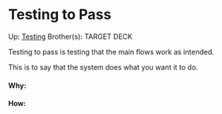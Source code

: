 # Testing to Pass

Up: [Testing](testing)
Brother(s):
TARGET DECK

Testing to pass is testing that the main flows work as intended.

This is to say that the system does what you want it to do.



































#### Why:
#### How:









